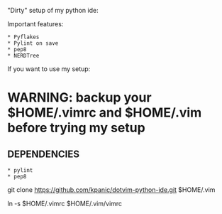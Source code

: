 "Dirty" setup of my python ide:

Important features:

    * Pyflakes
    * Pylint on save
    * pep8
    * NERDTree

If you want to use my setup:

# WARNING: backup your $HOME/.vimrc and $HOME/.vim before trying my setup

## DEPENDENCIES

    * pylint
    * pep8

git clone https://github.com/kpanic/dotvim-python-ide.git $HOME/.vim

ln -s $HOME/.vimrc $HOME/.vim/vimrc
